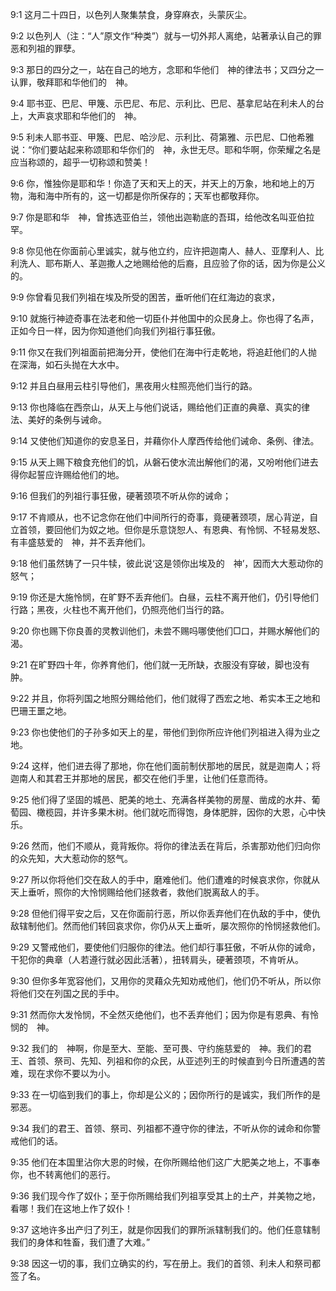 <a id="1"></a>9:1  这月二十四日，以色列人聚集禁食，身穿麻衣，头蒙灰尘。  

<a id="2"></a>9:2  以色列人（注：“人”原文作“种类”）就与一切外邦人离绝，站著承认自己的罪恶和列祖的罪孽。  

<a id="3"></a>9:3  那日的四分之一，站在自己的地方，念耶和华他们　神的律法书；又四分之一认罪，敬拜耶和华他们的　神。  

<a id="4"></a>9:4  耶书亚、巴尼、甲篾、示巴尼、布尼、示利比、巴尼、基拿尼站在利未人的台上，大声哀求耶和华他们的　神。  

<a id="5"></a>9:5  利未人耶书亚、甲篾、巴尼、哈沙尼、示利比、荷第雅、示巴尼、□他希雅说：“你们要站起来称颂耶和华你们的　神，永世无尽。耶和华啊，你荣耀之名是应当称颂的，超乎一切称颂和赞美！  

<a id="6"></a>9:6  你，惟独你是耶和华！你造了天和天上的天，并天上的万象，地和地上的万物，海和海中所有的，这一切都是你所保存的；天军也都敬拜你。  

<a id="7"></a>9:7  你是耶和华　神，曾拣选亚伯兰，领他出迦勒底的吾珥，给他改名叫亚伯拉罕。  

<a id="8"></a>9:8  你见他在你面前心里诚实，就与他立约，应许把迦南人、赫人、亚摩利人、比利洗人、耶布斯人、革迦撒人之地赐给他的后裔，且应验了你的话，因为你是公义的。  

<a id="9"></a>9:9  你曾看见我们列祖在埃及所受的困苦，垂听他们在红海边的哀求，  

<a id="10"></a>9:10  就施行神迹奇事在法老和他一切臣仆并他国中的众民身上。你也得了名声，正如今日一样，因为你知道他们向我们列祖行事狂傲。  

<a id="11"></a>9:11  你又在我们列祖面前把海分开，使他们在海中行走乾地，将追赶他们的人抛在深海，如石头抛在大水中。　  

<a id="12"></a>9:12  并且白昼用云柱引导他们，黑夜用火柱照亮他们当行的路。  

<a id="13"></a>9:13  你也降临在西奈山，从天上与他们说话，赐给他们正直的典章、真实的律法、美好的条例与诫命。  

<a id="14"></a>9:14  又使他们知道你的安息圣日，并藉你仆人摩西传给他们诫命、条例、律法。  

<a id="15"></a>9:15  从天上赐下粮食充他们的饥，从磐石使水流出解他们的渴，又吩咐他们进去得你起誓应许赐给他们的地。  

<a id="16"></a>9:16  但我们的列祖行事狂傲，硬著颈项不听从你的诫命；　  

<a id="17"></a>9:17  不肯顺从，也不记念你在他们中间所行的奇事，竟硬著颈项，居心背逆，自立首领，要回他们为奴之地。但你是乐意饶恕人、有恩典、有怜悯、不轻易发怒、有丰盛慈爱的　神，并不丢弃他们。  

<a id="18"></a>9:18  他们虽然铸了一只牛犊，彼此说‘这是领你出埃及的　神’，因而大大惹动你的怒气；  

<a id="19"></a>9:19  你还是大施怜悯，在旷野不丢弃他们。白昼，云柱不离开他们，仍引导他们行路；黑夜，火柱也不离开他们，仍照亮他们当行的路。  

<a id="20"></a>9:20  你也赐下你良善的灵教训他们，未尝不赐吗哪使他们□口，并赐水解他们的渴。  

<a id="21"></a>9:21  在旷野四十年，你养育他们，他们就一无所缺，衣服没有穿破，脚也没有肿。  

<a id="22"></a>9:22  并且，你将列国之地照分赐给他们，他们就得了西宏之地、希实本王之地和巴珊王噩之地。  

<a id="23"></a>9:23  你也使他们的子孙多如天上的星，带他们到你所应许他们列祖进入得为业之地。  

<a id="24"></a>9:24  这样，他们进去得了那地，你在他们面前制伏那地的居民，就是迦南人；将迦南人和其君王并那地的居民，都交在他们手里，让他们任意而待。  

<a id="25"></a>9:25  他们得了坚固的城邑、肥美的地土、充满各样美物的房屋、凿成的水井、葡萄园、橄榄园，并许多果木树。他们就吃而得饱，身体肥胖，因你的大恩，心中快乐。  

<a id="26"></a>9:26  然而，他们不顺从，竟背叛你。将你的律法丢在背后，杀害那劝他们归向你的众先知，大大惹动你的怒气。  

<a id="27"></a>9:27  所以你将他们交在敌人的手中，磨难他们。他们遭难的时候哀求你，你就从天上垂听，照你的大怜悯赐给他们拯救者，救他们脱离敌人的手。  

<a id="28"></a>9:28  但他们得平安之后，又在你面前行恶，所以你丢弃他们在仇敌的手中，使仇敌辖制他们。然而他们转回哀求你，你仍从天上垂听，屡次照你的怜悯拯救他们。  

<a id="29"></a>9:29  又警戒他们，要使他们归服你的律法。他们却行事狂傲，不听从你的诫命，干犯你的典章（人若遵行就必因此活著），扭转肩头，硬著颈项，不肯听从。  

<a id="30"></a>9:30  但你多年宽容他们，又用你的灵藉众先知劝戒他们，他们仍不听从，所以你将他们交在列国之民的手中。  

<a id="31"></a>9:31  然而你大发怜悯，不全然灭绝他们，也不丢弃他们；因为你是有恩典、有怜悯的　神。  

<a id="32"></a>9:32  我们的　神啊，你是至大、至能、至可畏、守约施慈爱的　神。我们的君王、首领、祭司、先知、列祖和你的众民，从亚述列王的时候直到今日所遭遇的苦难，现在求你不要以为小。  

<a id="33"></a>9:33  在一切临到我们的事上，你却是公义的；因你所行的是诚实，我们所作的是邪恶。  

<a id="34"></a>9:34  我们的君王、首领、祭司、列祖都不遵守你的律法，不听从你的诫命和你警戒他们的话。  

<a id="35"></a>9:35  他们在本国里沾你大恩的时候，在你所赐给他们这广大肥美之地上，不事奉你，也不转离他们的恶行。  

<a id="36"></a>9:36  我们现今作了奴仆；至于你所赐给我们列祖享受其上的土产，并美物之地，看哪！我们在这地上作了奴仆！  

<a id="37"></a>9:37  这地许多出产归了列王，就是你因我们的罪所派辖制我们的。他们任意辖制我们的身体和牲畜，我们遭了大难。”  

<a id="38"></a>9:38  因这一切的事，我们立确实的约，写在册上。我们的首领、利未人和祭司都签了名。  
